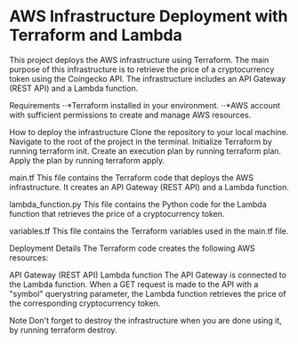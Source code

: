 # AWS Infrastructure Deployment with Terraform and Lambda
This project deploys the AWS infrastructure using Terraform. The main purpose of this infrastructure is to retrieve the price of a cryptocurrency token using the Coingecko API. The infrastructure includes an API Gateway (REST API) and a Lambda function.

Requirements
⋅⋅*Terraform installed in your environment.
⋅⋅*AWS account with sufficient permissions to create and manage AWS resources.

How to deploy the infrastructure
Clone the repository to your local machine.
Navigate to the root of the project in the terminal.
Initialize Terraform by running terraform init.
Create an execution plan by running terraform plan.
Apply the plan by running terraform apply.


main.tf
This file contains the Terraform code that deploys the AWS infrastructure. It creates an API Gateway (REST API) and a Lambda function.

lambda_function.py
This file contains the Python code for the Lambda function that retrieves the price of a cryptocurrency token.

variables.tf
This file contains the Terraform variables used in the main.tf file.

Deployment Details
The Terraform code creates the following AWS resources:

API Gateway (REST API)
Lambda function
The API Gateway is connected to the Lambda function. When a GET request is made to the API with a "symbol" querystring parameter, the Lambda function retrieves the price of the corresponding cryptocurrency token.

Note
Don't forget to destroy the infrastructure when you are done using it, by running terraform destroy.
